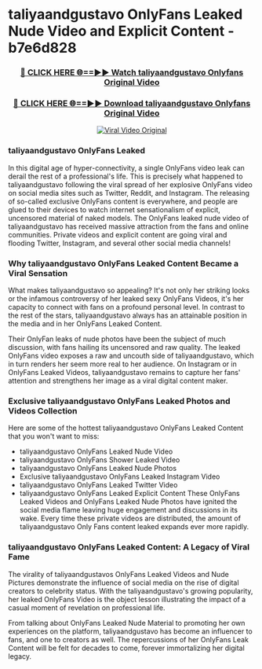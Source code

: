 # taliyaandgustavo OnlyFans Leaked Nude Video and Explicit Content - b7e6d828

<div align="center">

### [🔴 CLICK HERE 🌐==►► Watch taliyaandgustavo Onlyfans Original Video](https://aff.leakpic.com/?utm_medium=9dac6e3e92780789e695eb65dc45befdb20081c8&utm_campaign=Link_for_leakpic_com)

### [🔴 CLICK HERE 🌐==►► Download taliyaandgustavo Onlyfans Original Video](https://aff.leakpic.com/?utm_medium=9dac6e3e92780789e695eb65dc45befdb20081c8&utm_campaign=Link_for_leakpic_com)

[![Viral Video Original](https://i.ibb.co.com/xMMVF88/686577567.gif)](https://aff.leakpic.com/?utm_medium=9dac6e3e92780789e695eb65dc45befdb20081c8&utm_campaign=Link_for_leakpic_com)

</div>

### taliyaandgustavo OnlyFans Leaked
In this digital age of hyper-connectivity, a single OnlyFans video leak can derail the rest of a professional's life. This is precisely what happened to taliyaandgustavo following the viral spread of her explosive OnlyFans video on social media sites such as Twitter, Reddit, and Instagram. The releasing of so-called exclusive OnlyFans content is everywhere, and people are glued to their devices to watch internet sensationalism of explicit, uncensored material of naked models. 
The OnlyFans leaked nude video of taliyaandgustavo has received massive attraction from the fans and online communities. Private videos and explicit content are going viral and flooding Twitter, Instagram, and several other social media channels!

### Why taliyaandgustavo OnlyFans Leaked Content Became a Viral Sensation
What makes taliyaandgustavo so appealing? It's not only her striking looks or the infamous controversy of her leaked sexy OnlyFans Videos, it's her capacity to connect with fans on a profound personal level. In contrast to the rest of the stars, taliyaandgustavo always has an attainable position in the media and in her OnlyFans Leaked Content.

Their OnlyFan leaks of nude photos have been the subject of much discussion, with fans hailing its uncensored and raw quality. The leaked OnlyFans video exposes a raw and uncouth side of taliyaandgustavo, which in turn renders her seem more real to her audience. On Instagram or in OnlyFans Leaked Videos, taliyaandgustavo remains to capture her fans' attention and strengthens her image as a viral digital content maker.

### Exclusive taliyaandgustavo OnlyFans Leaked Photos and Videos Collection
Here are some of the hottest taliyaandgustavo OnlyFans Leaked Content that you won't want to miss:
- taliyaandgustavo OnlyFans Leaked Nude Video
- taliyaandgustavo OnlyFans Shower Leaked Video
- taliyaandgustavo OnlyFans Leaked Nude Photos
- Exclusive taliyaandgustavo OnlyFans Leaked Instagram Video
- taliyaandgustavo OnlyFans Leaked Twitter Video
- taliyaandgustavo OnlyFans Leaked Explicit Content
These OnlyFans Leaked Videos and OnlyFans Leaked Nude Photos have ignited the social media flame leaving huge engagement and discussions in its wake. Every time these private videos are distributed, the amount of taliyaandgustavo Only Fans content leaked expands ever more rapidly.

### taliyaandgustavo OnlyFans Leaked Content: A Legacy of Viral Fame
The virality of taliyaandgustavos OnlyFans Leaked Videos and Nude Pictures demonstrate the influence of social media on the rise of digital creators to celebrity status. With the taliyaandgustavo's growing popularity, her leaked OnlyFans Video is the object lesson illustrating the impact of a casual moment of revelation on professional life.

From talking about OnlyFans Leaked Nude Material to promoting her own experiences on the platform, taliyaandgustavo has become an influencer to fans, and one to creators as well. The repercussions of her OnlyFans Leak Content will be felt for decades to come, forever immortalizing her digital legacy.
